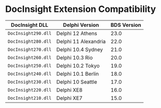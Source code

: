 # DocInsight Extension Compatibility

| DocInsight DLL          | Delphi Version          | BDS Version |
|-------------------------|-------------------------|-------------|
| `DocInsight290.dll`     | Delphi 12 Athens        |    23.0     |
| `DocInsight280.dll`     | Delphi 11 Alexandria    |    22.0     |
| `DocInsight270.dll`     | Delphi 10.4 Sydney      |    21.0     |
| `DocInsight260.dll`     | Delphi 10.3 Rio         |    20.0     |
| `DocInsight250.dll`     | Delphi 10.2 Tokyo       |    19.0     |
| `DocInsight240.dll`     | Delphi 10.1 Berlin      |    18.0     |
| `DocInsight230.dll`     | Delphi 10 Seattle       |    17.0     |
| `DocInsight220.dll`     | Delphi XE8              |    16.0     |
| `DocInsight210.dll`     | Delphi XE7              |    15.0     |
